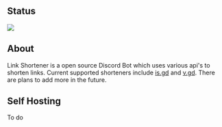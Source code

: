 ## Status
[![](https://disbots.gg/api/widget/755474829364428840/stats)]()
## About
Link Shortener is a open source Discord Bot which uses various api's to shorten links. Current supported shorteners include [is.gd](https://is.gd) and [v.gd](https://v.gd). There are plans to add more in the future.
## Self Hosting
To do
